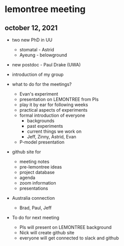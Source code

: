 # lemontree meeting
## october 12, 2021

- two new PhD in UU
	- stomatal - Astrid
	- Ayeung - belowground

- new postdoc - Paul Drake (UWA)

- introduction of my group

- what to do for the meetings?
	- Evan's experiment
	- presentation on LEMONTREE from PIs
	- play it by ear for following weeks
	- practical aspects of experiments
	- formal introduction of everyone
		- backgrounds
		- past experiments
		- current things we work on
		- Jeff, Zinny, Astrid, Evan
	- P-model presentation

- github site for
	- meeting notes
	- pre-lemontree ideas
	- project database
	- agenda
	- zoom information
	- presentations

- Australia connection
	- Brad, Paul, Jeff
	
- To do for next meeting
	- PIs will present on LEMONTREE background
	- Nick will create github site
	- everyone will get connected to slack and github